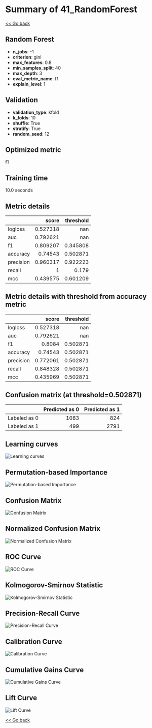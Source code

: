 # Summary of 41_RandomForest

[<< Go back](../README.md)


## Random Forest
- **n_jobs**: -1
- **criterion**: gini
- **max_features**: 0.8
- **min_samples_split**: 40
- **max_depth**: 3
- **eval_metric_name**: f1
- **explain_level**: 1

## Validation
 - **validation_type**: kfold
 - **k_folds**: 10
 - **shuffle**: True
 - **stratify**: True
 - **random_seed**: 12

## Optimized metric
f1

## Training time

10.0 seconds

## Metric details
|           |    score |   threshold |
|:----------|---------:|------------:|
| logloss   | 0.527318 |  nan        |
| auc       | 0.792621 |  nan        |
| f1        | 0.809207 |    0.345808 |
| accuracy  | 0.74543  |    0.502871 |
| precision | 0.960317 |    0.922223 |
| recall    | 1        |    0.179    |
| mcc       | 0.439575 |    0.601209 |


## Metric details with threshold from accuracy metric
|           |    score |   threshold |
|:----------|---------:|------------:|
| logloss   | 0.527318 |  nan        |
| auc       | 0.792621 |  nan        |
| f1        | 0.8084   |    0.502871 |
| accuracy  | 0.74543  |    0.502871 |
| precision | 0.772061 |    0.502871 |
| recall    | 0.848328 |    0.502871 |
| mcc       | 0.435969 |    0.502871 |


## Confusion matrix (at threshold=0.502871)
|              |   Predicted as 0 |   Predicted as 1 |
|:-------------|-----------------:|-----------------:|
| Labeled as 0 |             1083 |              824 |
| Labeled as 1 |              499 |             2791 |

## Learning curves
![Learning curves](learning_curves.png)

## Permutation-based Importance
![Permutation-based Importance](permutation_importance.png)
## Confusion Matrix

![Confusion Matrix](confusion_matrix.png)


## Normalized Confusion Matrix

![Normalized Confusion Matrix](confusion_matrix_normalized.png)


## ROC Curve

![ROC Curve](roc_curve.png)


## Kolmogorov-Smirnov Statistic

![Kolmogorov-Smirnov Statistic](ks_statistic.png)


## Precision-Recall Curve

![Precision-Recall Curve](precision_recall_curve.png)


## Calibration Curve

![Calibration Curve](calibration_curve_curve.png)


## Cumulative Gains Curve

![Cumulative Gains Curve](cumulative_gains_curve.png)


## Lift Curve

![Lift Curve](lift_curve.png)



[<< Go back](../README.md)
